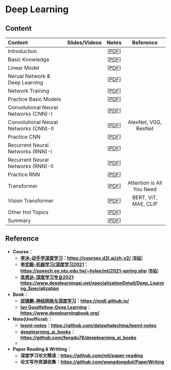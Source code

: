 # Deep Learning

## Content
 | Content                   | Slides/Videos   | Notes | Reference |
 |:-----------               |:----------------:|:----------------:|:----------------:|   
 | Introduction                   | | [[PDF]()] |  |
 | Basic Knowledge                | | [[PDF]()] |  |
 | Linear Model                   | | [[PDF]()] |  |
 | Nerual Network & Deep Learning | | [[PDF]()] |  |
 | Network Training               | | [[PDF]()] |  |
 | Practice Basic Models          | | [[PDF]()] |  |
 | Convolutional Neural Networks (CNN)-I  | | [[PDF]()] |  |
 | Convolutional Neural Networks (CNN)-II | | [[PDF]()] | AlexNet, VGG, ResNet |
 | Practice CNN                   | | [[PDF]()] |  |
 | Recurrent Neural Networks (RNN)-I   | | [[PDF]()] |  |
 | Recurrent Neural Networks (RNN)-II  | | [[PDF]()] |  |
 | Practice RNN                   | | [[PDF]()] |  |
 | Transformer                    | | [[PDF]()] |Attention is All You Need |
 | Vision Transformer             | | [[PDF]()] |BERT, ViT, MAE, CLIP|
 | Other Hot Topics               | | [[PDF]()] |  |
 | Summary                        | | [[PDF]()] |  |

## Reference
  * **Course：**
    * **[李沐-动手学深度学习](https://courses.d2l.ai/zh-v2/)：https://courses.d2l.ai/zh-v2/** [[**B站**](https://space.bilibili.com/1567748478/channel/seriesdetail?sid=358497)]
    * **[李宏毅-机器学习/深度学习2021](https://speech.ee.ntu.edu.tw/~hylee/ml/2021-spring.php)：https://speech.ee.ntu.edu.tw/~hylee/ml/2021-spring.php** [[**B站**](https://www.bilibili.com/video/BV1JA411c7VT)]
    * **[吴恩达-深度学习专业2021](https://www.deeplearningai.net/specializationDetail/Deep_Learning_Specialization): https://www.deeplearningai.net/specializationDetail/Deep_Learning_Specialization**
  * **Book：**
    * **[邱锡鹏-神经网络与深度学习](https://nndl.github.io/)：https://nndl.github.io/**
    * **[Ian Goodfellow-Deep Learning](https://www.deeplearningbook.org/)：https://www.deeplearningbook.org/**
  * **Note(Unofficial)：**
    * **[leeml-notes](https://github.com/datawhalechina/leeml-notes)：https://github.com/datawhalechina/leeml-notes**
    * **[deeplearning_ai_books](https://github.com/fengdu78/deeplearning_ai_books)：https://github.com/fengdu78/deeplearning_ai_books**
    * 
  * **Paper Reading & Writting：**
    * **深度学习论文精读：https://github.com/mli/paper-reading**
    * **论文写作资源收集：https://github.com/wangdongdut/PaperWriting**
